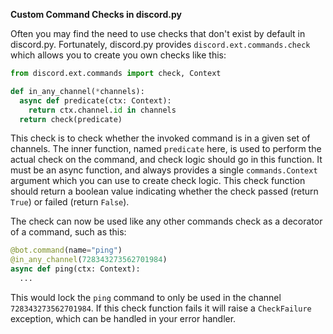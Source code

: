 **Custom Command Checks in discord.py**

Often you may find the need to use checks that don't exist by default in discord.py. Fortunately, discord.py provides `discord.ext.commands.check` which allows you to create you own checks like this:
```py
from discord.ext.commands import check, Context

def in_any_channel(*channels):
  async def predicate(ctx: Context):
    return ctx.channel.id in channels
  return check(predicate)
```
This check is to check whether the invoked command is in a given set of channels. The inner function, named `predicate` here, is used to perform the actual check on the command, and check logic should go in this function. It must be an async function, and always provides a single `commands.Context` argument which you can use to create check logic. This check function should return a boolean value indicating whether the check passed (return `True`) or failed (return `False`).

The check can now be used like any other commands check as a decorator of a command, such as this:
```py
@bot.command(name="ping")
@in_any_channel(728343273562701984)
async def ping(ctx: Context):
  ...
```
This would lock the `ping` command to only be used in the channel `728343273562701984`. If this check function fails it will raise a `CheckFailure` exception, which can be handled in your error handler.
